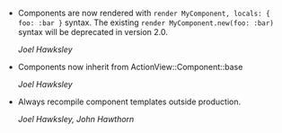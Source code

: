 *   Components are now rendered with `render MyComponent, locals: { foo: :bar }` syntax. The existing `render MyComponent.new(foo: :bar)` syntax will be deprecated in version 2.0.

    *Joel Hawksley*

*   Components now inherit from ActionView::Component::base

    *Joel Hawksley*

*   Always recompile component templates outside production.

    *Joel Hawksley, John Hawthorn*
